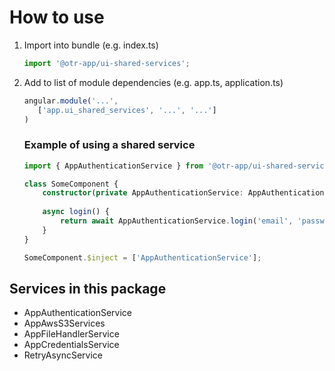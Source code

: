 # How to use
1. Import into bundle (e.g. index.ts)
    ```typescript
    import '@otr-app/ui-shared-services';
    ```
2. Add to list of module dependencies (e.g. app.ts, application.ts)
    ```typescript
    angular.module('...',
       ['app.ui_shared_services', '...', '...']
    )
    ```
   ### Example of using a shared service

   ```typescript
   import { AppAuthenticationService } from '@otr-app/ui-shared-services';
   
   class SomeComponent {
       constructor(private AppAuthenticationService: AppAuthenticationService) {}
       
       async login() {
           return await AppAuthenticationService.login('email', 'password');
       }
   }

   SomeComponent.$inject = ['AppAuthenticationService'];
   ```
## Services in this package
* AppAuthenticationService
* AppAwsS3Services
* AppFileHandlerService
* AppCredentialsService
* RetryAsyncService
